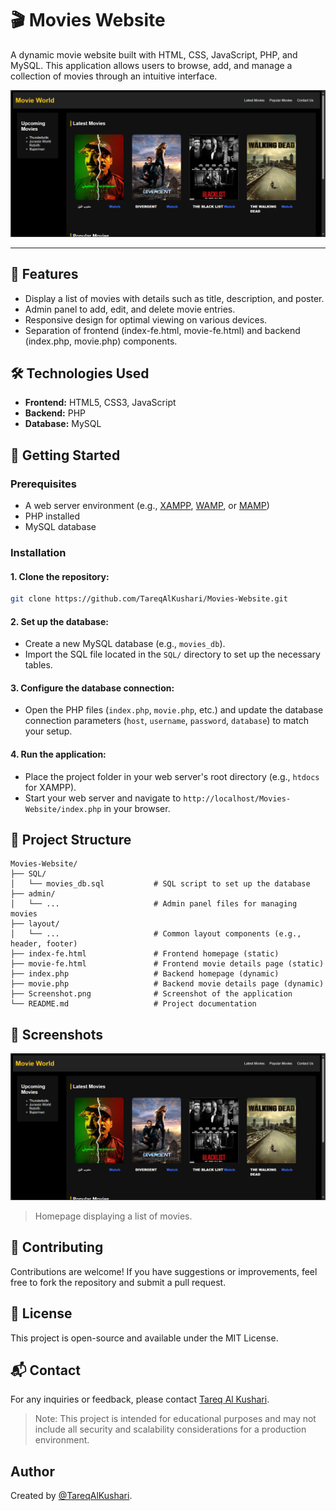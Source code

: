 # 🎬 Movies Website

A dynamic movie website built with HTML, CSS, JavaScript, PHP, and MySQL. This application allows users to browse, add, and manage a collection of movies through an intuitive interface.​

![Screenshot](https://github.com/TareqAlKushari/Movies-Website/raw/main/Screenshot.png)

---

## 📌 Features

- Display a list of movies with details such as title, description, and poster.
- Admin panel to add, edit, and delete movie entries.
- Responsive design for optimal viewing on various devices.
- Separation of frontend (index-fe.html, movie-fe.html) and backend (index.php, movie.php) components.​

## 🛠️ Technologies Used

- **Frontend:** HTML5, CSS3, JavaScript
- **Backend:** PHP
- **Database:** MySQL​

## 🚀 Getting Started

### Prerequisites

- A web server environment (e.g., [XAMPP](https://www.apachefriends.org/), [WAMP](https://www.wampserver.com/), or [MAMP](https://www.mamp.inf/))
- PHP installed
- MySQL database​

### Installation

#### 1. Clone the repository:

```bash
git clone https://github.com/TareqAlKushari/Movies-Website.git
```

#### 2. Set up the database:

  - Create a new MySQL database (e.g., `movies_db`).
  - Import the SQL file located in the `SQL/` directory to set up the necessary tables.​

#### 3. Configure the database connection:

  - Open the PHP files (`index.php`, `movie.php`, etc.) and update the database connection parameters (`host`, `username`, `password`, `database`) to match your setup.​

#### 4. Run the application:

  - Place the project folder in your web server's root directory (e.g., `htdocs` for XAMPP).
  - Start your web server and navigate to `http://localhost/Movies-Website/index.php` in your browser.

## 📂 Project Structure

```plaintext
Movies-Website/
├── SQL/
│   └── movies_db.sql           # SQL script to set up the database
├── admin/
│   └── ...                     # Admin panel files for managing movies
├── layout/
│   └── ...                     # Common layout components (e.g., header, footer)
├── index-fe.html               # Frontend homepage (static)
├── movie-fe.html               # Frontend movie details page (static)
├── index.php                   # Backend homepage (dynamic)
├── movie.php                   # Backend movie details page (dynamic)
├── Screenshot.png              # Screenshot of the application
└── README.md                   # Project documentation
```

## 📸 Screenshots

![Screenshot](https://github.com/TareqAlKushari/Movies-Website/raw/main/Screenshot.png)

> Homepage displaying a list of movies.

## 🤝 Contributing

Contributions are welcome! If you have suggestions or improvements, feel free to fork the repository and submit a pull request.​

## 📄 License

This project is open-source and available under the MIT License.

## 📬 Contact

For any inquiries or feedback, please contact [Tareq Al Kushari](https://github.com/TareqAlKushari).


> Note: This project is intended for educational purposes and may not include all security and scalability considerations for a production environment.​

## Author

Created by [@TareqAlKushari](https://github.com/TareqAlKushari).
